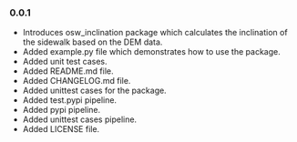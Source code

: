 ### 0.0.1
- Introduces osw_inclination package which calculates the inclination of the sidewalk based on the DEM data.
- Added example.py file which demonstrates how to use the package.
- Added unit test cases.
- Added README.md file.
- Added CHANGELOG.md file.
- Added unittest cases for the package.
- Added test.pypi pipeline.
- Added pypi pipeline.
- Added unittest cases pipeline.
- Added LICENSE file.
